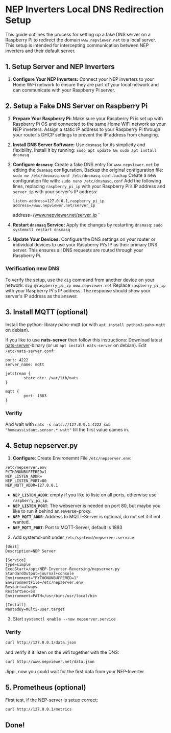
# NEP Inverters Local DNS Redirection Setup

This guide outlines the process for setting up a fake DNS server on a Raspberry Pi to redirect the domain `www.nepviewer.net` to a local server. This setup is intended for intercepting communication between NEP inverters and their default server.


## 1. Setup Server and NEP Inverters

1. **Configure Your NEP Inverters:** Connect your NEP inverters to your Home WiFi network to ensure they are part of your local network and can communicate with your Raspberry Pi server.


## 2. Setup a Fake DNS Server on Raspberry Pi

1. **Prepare Your Raspberry Pi:** Make sure your Raspberry Pi is set up with Raspberry Pi OS and connected to the same Home WiFi network as your NEP inverters. Assign a static IP address to your Raspberry Pi through your router's DHCP settings to prevent the IP address from changing.

2. **Install DNS Server Software:** Use `dnsmasq` for its simplicity and flexibility. Install it by running:
   ` sudo apt update && sudo apt install dnsmasq `

3. **Configure `dnsmasq`:** Create a fake DNS entry for `www.nepviewer.net` by editing the `dnsmasq` configuration.
   Backup the original configuration file:
   `sudo mv /etc/dnsmasq.conf /etc/dnsmasq.conf.backup`
   Create a new configuration file with:
   `sudo nano /etc/dnsmasq.conf`
   Add the following lines, replacing `raspberry_pi_ip` with your Raspberry Pi’s IP address and `server_ip` with your server's IP address:
   ```
   listen-address=127.0.0.1,raspberry_pi_ip
   address=/www.nepviewer.net/server_ip
   ```
   address=/www.nepviewer.net/server_ip
   `

4. **Restart `dnsmasq` Service:** Apply the changes by restarting `dnsmasq`:
   `
   sudo systemctl restart dnsmasq
   `

5. **Update Your Devices:** Configure the DNS settings on your router or individual devices to use your Raspberry Pi’s IP as their primary DNS server. This ensures all DNS requests are routed through your Raspberry Pi.

### Verification new DNS

To verify the setup, use the `dig` command from another device on your network:
`
dig @raspberry_pi_ip www.nepviewer.net
`
Replace `raspberry_pi_ip` with your Raspberry Pi's IP address. The response should show your server's IP address as the answer.

## 3. Install MQTT (optional)
Install the python-library paho-mqtt (or with `apt install python3-paho-mqtt` on debian).

If you like to use **nats-server** then follow this instructions:
Download latest [nats-server](https://nats.io/download/)-binary (or us `apt install nats-server` on debian).
Edit `/etc/nats-server.conf`:
```
port: 4222
server_name: mqtt

jetstream {
        store_dir: /var/lib/nats
}

mqtt {
        port: 1883
}
```


### Verifiy
And wait with `nats -s nats://127.0.0.1:4222 sub "homeassistant.sensor.*.watt"` till the first value cames in.


## 4. Setup nepserver.py

1. **Configure**:
Create Environemnt File `/etc/nepserver.env`:
```
/etc/nepserver.env
PYTHONUNBUFFERED=1
NEP_LISTEN_ADDR=
NEP_LISTEN_PORT=80
NEP_MQTT_ADDR=127.0.0.1
```

  - **`NEP_LISTEN_ADDR`**: empty if you like to liste on all ports, otherwise use `raspberry_pi_ip`.
  - **`NEP_LISTEN_PORT`**: The webserver is needed on port 80, but maybe you like to run it behind an reverse-proxy.
  - **`NEP_MQTT_ADDR`**: Address to MQTT-Server is optional, do not set it if not wanted.
  - **`NEP_MQTT_PORT`**: Port to MQTT-Server, default is 1883


2. Add systemd-unit under `/etc/systemd/nepserver.service`
```
[Unit]
Description=NEP Server

[Service]
Type=simple
ExecStart=/opt/NEP-Inverter-Reversing/nepserver.py
StandardOutput=journal+console
Environment="PYTHONUNBUFFERED=1"
EnvironmentFile=/etc/nepserver.env
Restart=always
RestartSec=5s
Environment=PATH=/usr/bin:/usr/local/bin

[Install]
WantedBy=multi-user.target
```

3. Start `systemctl enable --now nepserver.service`

### Verify

```bash
curl http://127.0.0.1/data.json
```

and verify if it listen on the wifi together with the DNS:
```bash
curl http://www.nepviewer.net/data.json
```

Jippi, now you could wait for the first data from your NEP-Inverter


## 5. Prometheus (optional)

First test, if the NEP-server is setup correct:
```bash
curl http://127.0.0.1/metrics
```

## Done!
